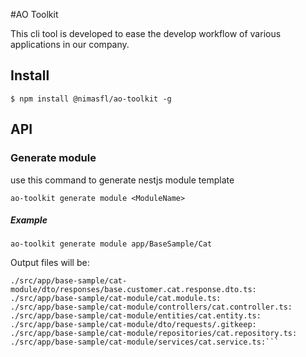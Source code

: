 #AO Toolkit

This cli tool is developed to ease the develop workflow of various applications in our company.

## Install
`$ npm install @nimasfl/ao-toolkit -g`

## API


### Generate module
use this command to generate nestjs module template 
```
ao-toolkit generate module <ModuleName>
```

##### Example
```
ao-toolkit generate module app/BaseSample/Cat
```
Output files will be:
```
./src/app/base-sample/cat-module/dto/responses/base.customer.cat.response.dto.ts:
./src/app/base-sample/cat-module/cat.module.ts:
./src/app/base-sample/cat-module/controllers/cat.controller.ts:
./src/app/base-sample/cat-module/entities/cat.entity.ts:
./src/app/base-sample/cat-module/dto/requests/.gitkeep:
./src/app/base-sample/cat-module/repositories/cat.repository.ts:
./src/app/base-sample/cat-module/services/cat.service.ts:```
